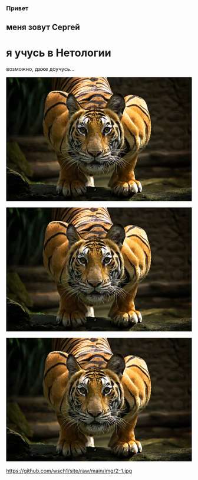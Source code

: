 ### Привет
## меня зовут Сергей
# я учусь в Нетологии
возможно, даже доучусь...

<code>![tigr](/img/2-1.jpg "Tigr")
</code>

<code>![tigr](2-1.jpg "tigr")
</code>

![Tigr](https://github.com/wsch1/site/raw/main/img/2-1.jpg)


https://github.com/wsch1/site/raw/main/img/2-1.jpg
